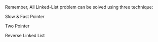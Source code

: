 Remember, All Linked-List problem can be solved using three technique:



Slow & Fast Pointer

Two Pointer

Reverse Linked List


